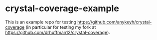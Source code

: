 # crystal-coverage-example
This is an example repo for testing https://github.com/anykeyh/crystal-coverage (in particular for testing my fork at https://github.com/drhuffman12/crystal-coverage).
